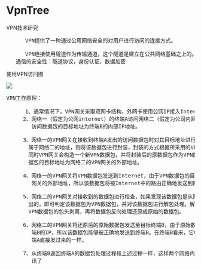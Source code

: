 # VpnTree
VPN技术研究


<pre>
      VPN提供了一种通过公用网络安全的对用户进行访问的连接方式。

      VPN连接使用隧道作为传输通道，这个隧道是建立在公共网络基础之上的。VPN依靠3项技术保证
   通信的安全性：隧道协议，身份认证，数据加密
</pre>

使用VPN访问图

![](https://i.imgur.com/4WCHO7k.png)

<pre>
VPN工作原理：

      1、通常情况下，VPN网关采取双网卡结构，外网卡使用公网IP接入Internet。
　　  2、网络一（假定为公网internet）的终端A访问网络二（假定为公司内网）的终端B，其发出的
        访问数据包的目标地址为终端B的内部IP地址。

　　  3、网络一的VPN网关在接收到终端A发出的访问数据包时对其目标地址进行检查，如果目标地址
       属于网络二的地址，则将该数据包进行封装，封装的方式根据所采用的VPN技术不同而不同，
       同时VPN网关会构造一个新VPN数据包，并将封装后的原数据包作为VPN数据包的负载，VPN数
       据包的目标地址为网络二的VPN网关的外部地址。

　　  4、网络一的VPN网关将VPN数据包发送到Internet，由于VPN数据包的目标地址是网络二的VPN
        网关的外部地址，所以该数据包将被Internet中的路由正确地发送到网络二的VPN网关。

　　  5、网络二的VPN网关对接收到的数据包进行检查，如果发现该数据包是从网络一的VPN网关发
       出的，即可判定该数据包为VPN数据包，并对该数据包进行解包处理。解包的过程主要是先将
       VPN数据包的包头剥离，再将数据包反向处理还原成原始的数据包。

　　  6、网络二的VPN网关将还原后的原始数据包发送至目标终端B，由于原始数据包的目标地址是终
        端B的IP，所以该数据包能够被正确地发送到终端B。在终端B看来，它收到的数据包就和从终
        端A直接发过来的一样。

　　  7、从终端B返回终端A的数据包处理过程和上述过程一样，这样两个网络内的终端就可以相互通
        讯了
</pre>